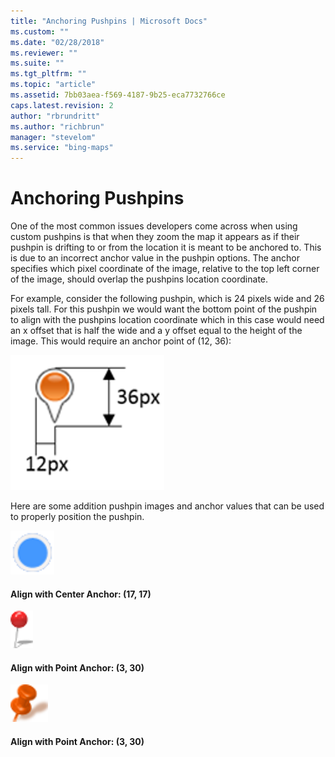 ```yaml
---
title: "Anchoring Pushpins | Microsoft Docs"
ms.custom: ""
ms.date: "02/28/2018"
ms.reviewer: ""
ms.suite: ""
ms.tgt_pltfrm: ""
ms.topic: "article"
ms.assetid: 7bb03aea-f569-4187-9b25-eca7732766ce
caps.latest.revision: 2
author: "rbrundritt"
ms.author: "richbrun"
manager: "stevelom"
ms.service: "bing-maps"
---
```

# Anchoring Pushpins
One of the most common issues developers come across when using custom pushpins is that when they zoom the map it appears as if their pushpin is drifting to or from the location it is meant to be anchored to. This is due to an incorrect anchor value in the pushpin options. The anchor specifies which pixel coordinate of the image, relative to the top left corner of the image, should overlap the pushpins location coordinate.
  
For example, consider the following pushpin, which is 24 pixels wide and 26 pixels tall. For this pushpin we would want the bottom point of the pushpin to align with the pushpins location coordinate which in this case would need an x offset that is half the wide and a y offset equal to the height of the image. This would require an anchor point of (12, 36):

![Pushpin Dimensions](../../media/bmv8-anchoringpushpins-dimensions.png)
 
Here are some addition pushpin images and anchor values that can be used to properly position the pushpin.

![Aligned with Center](../../media/bmv8-anchoringpushpins-aligncenter.png)
#### Align with Center Anchor: (17, 17)

![Aligned with Point](../../media/bmv8-anchoringpushpins-alignwithpoint.png)
#### Align with Point Anchor: (3, 30)

![Aligned Pushpin](../../media/bmv8-anchoringpushpins-alignpushpin.png)
#### Align with Point Anchor: (3, 30)


